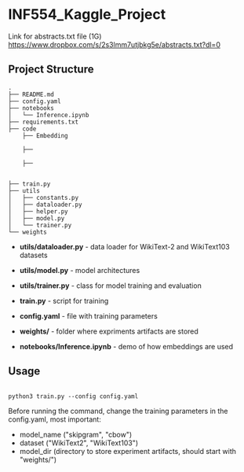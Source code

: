 # INF554_Kaggle_Project
Link for abstracts.txt file (1G)
https://www.dropbox.com/s/2s3lmm7utjbkg5e/abstracts.txt?dl=0

## Project Structure


```
.
├── README.md
├── config.yaml
├── notebooks
│   └── Inference.ipynb
├── requirements.txt
├── code
    ├── Embedding
    
    ├── 
    
    ├──
    

├── train.py
├── utils
│   ├── constants.py
│   ├── dataloader.py
│   ├── helper.py
│   ├── model.py
│   └── trainer.py
└── weights
```

- **utils/dataloader.py** - data loader for WikiText-2 and WikiText103 datasets
- **utils/model.py** - model architectures
- **utils/trainer.py** - class for model training and evaluation

- **train.py** - script for training
- **config.yaml** - file with training parameters
- **weights/** - folder where expriments artifacts are stored
- **notebooks/Inference.ipynb** - demo of how embeddings are used

## Usage

```

````


```
python3 train.py --config config.yaml
```

Before running the command, change the training parameters in the config.yaml, most important:

- model_name ("skipgram", "cbow")
- dataset ("WikiText2", "WikiText103")
- model_dir (directory to store experiment artifacts, should start with "weights/")


